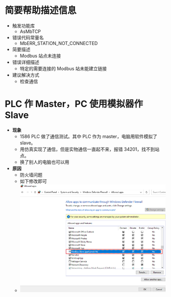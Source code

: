 # 简要帮助描述信息
- 触发功能库
    - AsMbTCP
- 错误代码常量名
    - MbERR_STATION_NOT_CONNECTED
- 简要描述
    - Modbus 站点未连接
- 错误详细描述
    - 特定的需要连接的 Modbus 站未能建立链接
- 建议解决方式
    - 检查通信

# PLC 作 Master，PC 使用模拟器作 Slave
- **现象**
    - 1586 PLC 做了通信测试。其中 PLC 作为 master，电脑用软件模拟了 slave。
    - 用仿真实现了通信，但是实物通信一直起不来，报错 34201，找不到站点。
    - 换了别人的电脑也可以用
- **原因**
    - 防火墙问题
    - 如下修改即可
    - ![](FILES/34201%20mbERR_STATION_NOT_CONNECTED/image-20230911192154383.png)
